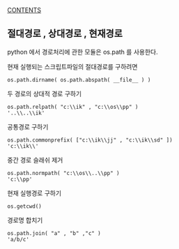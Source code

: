 [CONTENTS](README.md)
## 절대경로 , 상대경로 , 현재경로
python 에서 경로처리에 관한 모듈은 os.path 를 사용한다.

현재 실행되는 스크립트파일의 절대경로를 구하려면

    os.path.dirname( os.path.abspath( __file__ ) )

두 경로의 상대적 경로 구하기 

    os.path.relpath( "c:\\ik" , "c:\\os\\pp" )
    '..\\..\\ik'

공통경로 구하기 

    os.path.commonprefix( ["c:\\ik\\jj" , "c:\\ik\\sd" ])
    'c:\\ik\\'

중간 경로 슬래쉬 제거 

    os.path.normpath( "c:\\os\\..\\pp" )
    'c:\\pp'
  
현재 실행경로 구하기 

    os.getcwd()

경로명 합치기 

    os.path.join( "a" , "b" ,"c" )
    'a/b/c'